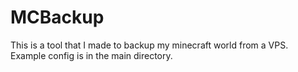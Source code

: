 # MCBackup
This is a tool that I made to backup my minecraft world from a VPS.
Example config is in the main directory.
